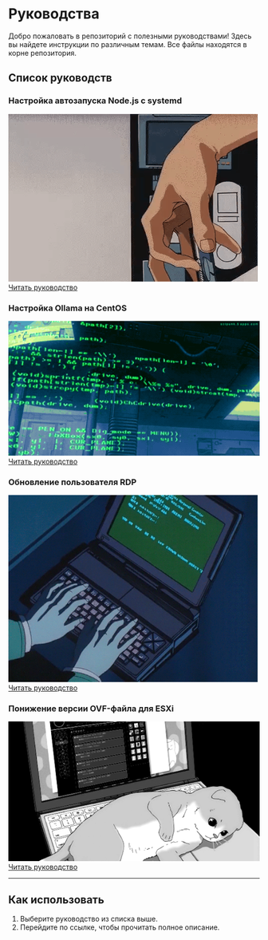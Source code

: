 # Руководства

Добро пожаловать в репозиторий с полезными руководствами! Здесь вы найдете инструкции по различным темам. Все файлы находятся в корне репозитория.

## Список руководств

### Настройка автозапуска Node.js с systemd  
![Пример автозапуска Node.js](./assests/autostart_nodejs.gif)  
[Читать руководство](./autostart_systemd_nodejs.md)

### Настройка Ollama на CentOS  
![Пример настройки Ollama](./assests/centos_ollama.gif)  
[Читать руководство](./centos_ollama.md)

### Обновление пользователя RDP  
![Обновление RDP пользователя](./assests/rdp_user_update.gif)  
[Читать руководство](./how_to_update_rdp_user_aviable.md)

### Понижение версии OVF-файла для ESXi  
![Пример понижения версии OVF](./assests/esxi_downgrade.gif)  
[Читать руководство](./howto_downgrade_version_esxi_ovf_file.md)

---

## Как использовать

1. Выберите руководство из списка выше.
2. Перейдите по ссылке, чтобы прочитать полное описание.

